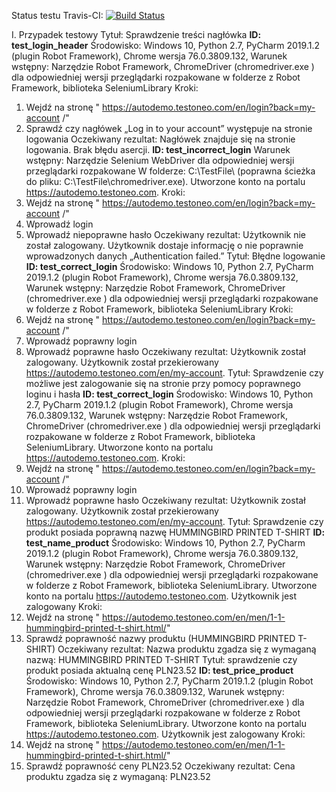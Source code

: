 Status testu Travis-CI:
[![Build Status](https://travis-ci.org/bartoszstefaniak88/Robot_WSB.svg?branch=master)](https://travis-ci.org/bartoszstefaniak88/Robot_WSB)

I. Przypadek testowy
Tytuł: Sprawdzenie treści nagłówka
**ID: test_login_header**
Środowisko: Windows 10, Python 2.7, PyCharm 2019.1.2 (plugin Robot Framework), Chrome wersja 76.0.3809.132,
Warunek wstępny: Narzędzie Robot Framework, ChromeDriver (chromedriver.exe ) dla odpowiedniej wersji przeglądarki rozpakowane w folderze z Robot Framework, biblioteka SeleniumLibrary
Kroki:
1. Wejdź na stronę " https://autodemo.testoneo.com/en/login?back=my-account /"
2. Sprawdź czy nagłówek „Log in to your account” występuje na stronie logowania
Oczekiwany rezultat:
Nagłówek znajduje się na stronie logowania. Brak błędu asercji.
**ID: test_incorrect_login**
Warunek wstępny: Narzędzie Selenium WebDriver dla odpowiedniej wersji przeglądarki rozpakowane W folderze: C:\TestFile\ (poprawna ścieżka do pliku: C:\TestFile\chromedriver.exe). Utworzone konto na portalu https://autodemo.testoneo.com.
Kroki:
1. Wejdź na stronę " https://autodemo.testoneo.com/en/login?back=my-account /"
2. Wprowadź login
3. Wprowadź niepoprawne hasło
Oczekiwany rezultat:
Użytkownik nie został zalogowany. Użytkownik dostaje informację o nie poprawnie wprowadzonych danych „Authentication failed.”
Tytuł: Błędne logowanie
**ID: test_correct_login**
Środowisko: Windows 10, Python 2.7, PyCharm 2019.1.2 (plugin Robot Framework), Chrome wersja 76.0.3809.132,
Warunek wstępny: Narzędzie Robot Framework, ChromeDriver (chromedriver.exe ) dla odpowiedniej wersji przeglądarki rozpakowane w folderze z Robot Framework, biblioteka SeleniumLibrary
Kroki:
1. Wejdź na stronę " https://autodemo.testoneo.com/en/login?back=my-account /"
2. Wprowadź poprawny login
3. Wprowadź poprawne hasło
Oczekiwany rezultat:
Użytkownik został zalogowany. Użytkownik został przekierowany https://autodemo.testoneo.com/en/my-account.
Tytuł: Sprawdzenie czy możliwe jest zalogowanie się na stronie przy pomocy poprawnego loginu i hasła
**ID: test_correct_login**
Środowisko: Windows 10, Python 2.7, PyCharm 2019.1.2 (plugin Robot Framework), Chrome wersja 76.0.3809.132,
Warunek wstępny: Narzędzie Robot Framework, ChromeDriver (chromedriver.exe ) dla odpowiedniej wersji przeglądarki rozpakowane w folderze z Robot Framework, biblioteka SeleniumLibrary.
Utworzone konto na portalu https://autodemo.testoneo.com.
Kroki:
1. Wejdź na stronę " https://autodemo.testoneo.com/en/login?back=my-account /"
2. Wprowadź poprawny login
3. Wprowadź poprawne hasło
Oczekiwany rezultat:
Użytkownik został zalogowany. Użytkownik został przekierowany https://autodemo.testoneo.com/en/my-account.
Tytuł: Sprawdzenie czy produkt posiada poprawną nazwę HUMMINGBIRD PRINTED T-SHIRT
**ID: test_name_product**
Środowisko: Windows 10, Python 2.7, PyCharm 2019.1.2 (plugin Robot Framework), Chrome wersja 76.0.3809.132,
Warunek wstępny: Narzędzie Robot Framework, ChromeDriver (chromedriver.exe ) dla odpowiedniej wersji przeglądarki rozpakowane w folderze z Robot Framework, biblioteka SeleniumLibrary.
Utworzone konto na portalu https://autodemo.testoneo.com.
Użytkownik jest zalogowany
Kroki:
1. Wejdź na stronę " https://autodemo.testoneo.com/en/men/1-1-hummingbird-printed-t-shirt.html/"
2. Sprawdź poprawność nazwy produktu (HUMMINGBIRD PRINTED T-SHIRT)
Oczekiwany rezultat:
Nazwa produktu zgadza się z wymaganą nazwą: HUMMINGBIRD PRINTED T-SHIRT
Tytuł: sprawdzenie czy produkt posiada aktualną cenę PLN23.52
**ID: test_price_product**
Środowisko: Windows 10, Python 2.7, PyCharm 2019.1.2 (plugin Robot Framework), Chrome wersja 76.0.3809.132,
Warunek wstępny: Narzędzie Robot Framework, ChromeDriver (chromedriver.exe ) dla odpowiedniej wersji przeglądarki rozpakowane w folderze z Robot Framework, biblioteka SeleniumLibrary.
Utworzone konto na portalu https://autodemo.testoneo.com.
Użytkownik jest zalogowany
Kroki:
1. Wejdź na stronę " https://autodemo.testoneo.com/en/men/1-1-hummingbird-printed-t-shirt.html/"
2. Sprawdź poprawność ceny PLN23.52
Oczekiwany rezultat:
Cena produktu zgadza się z wymaganą: PLN23.52